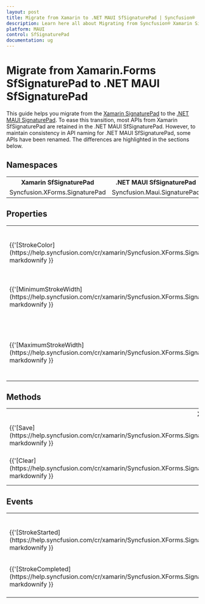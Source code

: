 ```yaml
---
layout: post
title: Migrate from Xamarin to .NET MAUI SfSignaturePad | Syncfusion®
description: Learn here all about Migrating from Syncfusion® Xamarin SignaturePad to Syncfusion® .NET MAUI SignaturePad control and more.
platform: MAUI
control: SfSignaturePad
documentation: ug
---  
```


# Migrate from Xamarin.Forms SfSignaturePad to .NET MAUI SfSignaturePad 

This guide helps you migrate from the [Xamarin SignaturePad](https://help.syncfusion.com/cr/xamarin/Syncfusion.XForms.SignaturePad.SfSignaturePad.html) to the [.NET MAUI SignaturePad](https://help.syncfusion.com/cr/maui/Syncfusion.Maui.SignaturePad.SfSignaturePad.html). To ease this transition, most APIs from Xamarin SfSignaturePad are retained in the .NET MAUI SfSignaturePad. However, to maintain consistency in API naming for .NET MAUI SfSignaturePad, some APIs have been renamed. The differences are highlighted in the sections below.

## Namespaces 

<table>
<tr>
<th>Xamarin SfSignaturePad</th>
<th>.NET MAUI SfSignaturePad</th></tr>
<tr>
<td>Syncfusion.XForms.SignaturePad</td>
<td>Syncfusion.Maui.SignaturePad</td></tr>
</table>

## Properties

<table> 
<tr>
<th>Xamarin SfSignaturePad</th>
<th>.NET MAUI SfSignaturePad</th>
<th>Description</th></tr>
<tr>
<td>{{'[StrokeColor](https://help.syncfusion.com/cr/xamarin/Syncfusion.XForms.SignaturePad.SfSignaturePad.html#Syncfusion_XForms_SignaturePad_SfSignaturePad_StrokeColor)'| markdownify }}</td>
<td>{{'[StrokeColor](https://help.syncfusion.com/cr/maui/Syncfusion.Maui.SignaturePad.SfSignaturePad.html#Syncfusion_Maui_SignaturePad_SfSignaturePad_StrokeColor)'| markdownify }}</td>
<td>Gets or sets the stroke color of the signature.</td></tr>
<tr>
<td>{{'[MinimumStrokeWidth](https://help.syncfusion.com/cr/xamarin/Syncfusion.XForms.SignaturePad.SfSignaturePad.html#Syncfusion_XForms_SignaturePad_SfSignaturePad_MinimumStrokeWidth)'| markdownify }}</td>
<td>{{'[MinimumStrokeThickness](https://help.syncfusion.com/cr/maui/Syncfusion.Maui.SignaturePad.SfSignaturePad.html#Syncfusion_Maui_SignaturePad_SfSignaturePad_MinimumStrokeThickness)'| markdownify }}</td>
<td>Gets or sets the minimum stroke thickness of the signature.</td></tr>
<tr>
<td>{{'[MaximumStrokeWidth](https://help.syncfusion.com/cr/xamarin/Syncfusion.XForms.SignaturePad.SfSignaturePad.html#Syncfusion_XForms_SignaturePad_SfSignaturePad_MaximumStrokeWidth)'| markdownify }}</td>
<td>{{'[MaximumStrokeThickness](https://help.syncfusion.com/cr/maui/Syncfusion.Maui.SignaturePad.SfSignaturePad.html#Syncfusion_Maui_SignaturePad_SfSignaturePad_MaximumStrokeThickness)'| markdownify }}</td>
<td>Gets or sets the maximum stroke thickness of the signature.</td></tr>
</table> 

## Methods

<table> 
<tr>
<th>Xamarin SfSignaturePad</th>
<th>.NET MAUI SfSignaturePad</th>
<th>Description</th></tr>
<tr>
<td>{{'[Save](https://help.syncfusion.com/cr/xamarin/Syncfusion.XForms.SignaturePad.SfSignaturePad.html#Syncfusion_XForms_SignaturePad_SfSignaturePad_Save)'| markdownify }}</td>
<td>{{'[ToImageSource](https://help.syncfusion.com/cr/maui/Syncfusion.Maui.SignaturePad.SfSignaturePad.html#Syncfusion_Maui_SignaturePad_SfSignaturePad_ToImageSource)'| markdownify }}</td>
<td>Gets the drawn signature in the SfSignaturePad as an image.</td></tr>
<tr>
<td>{{'[Clear](https://help.syncfusion.com/cr/xamarin/Syncfusion.XForms.SignaturePad.SfSignaturePad.html#Syncfusion_XForms_SignaturePad_SfSignaturePad_Clear)'| markdownify }}</td>
<td>{{'[Clear](https://help.syncfusion.com/cr/maui/Syncfusion.Maui.SignaturePad.SfSignaturePad.html#Syncfusion_Maui_SignaturePad_SfSignaturePad_Clear)'| markdownify }}</td>
<td>Clears the drawn signature in the SfSignaturePad.</td></tr>
</table> 

## Events

<table> 
<tr>
<th>Xamarin SfSignaturePad</th>
<th>.NET MAUI SfSignaturePad</th>
<th>Description</th></tr>
<tr>
<td>{{'[StrokeStarted](https://help.syncfusion.com/cr/xamarin/Syncfusion.XForms.SignaturePad.SfSignaturePad.html#Syncfusion_XForms_SignaturePad_SfSignaturePad_StrokeStarted)'| markdownify }}</td>
<td>{{'[DrawStarted](https://help.syncfusion.com/cr/maui/Syncfusion.Maui.SignaturePad.SfSignaturePad.html#Syncfusion_Maui_SignaturePad_SfSignaturePad_DrawStarted)'| markdownify }}</td>
<td>Occurs when a drawing is started in the SfSignaturePad.</td></tr>
<tr>
<td>{{'[StrokeCompleted](https://help.syncfusion.com/cr/xamarin/Syncfusion.XForms.SignaturePad.SfSignaturePad.html#Syncfusion_XForms_SignaturePad_SfSignaturePad_StrokeCompleted)'| markdownify }}</td>
<td>{{'[DrawCompleted](https://help.syncfusion.com/cr/maui/Syncfusion.Maui.SignaturePad.SfSignaturePad.html#Syncfusion_Maui_SignaturePad_SfSignaturePad_DrawCompleted)'| markdownify }}</td>
<td>Occurs when the drawing is completed in the SfSignaturePad.</td></tr>
</table> 
